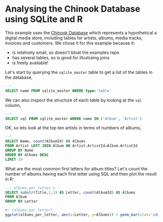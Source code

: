# Analysing the Chinook Database using SQLite and R

This example uses the [Chinook Database](https://github.com/lerocha/chinook-database "null") which represents a hypothetical a digital media store, including tables for artists, albums, media tracks, invoices and customers. We chose it for this example because it:

-   is relatively small, so doesn't bloat the examples repo
-   has several tables, so is good for illustraing joins
-   is freely available!

Let's start by querying the `sqlite_master` table to get a list of the tables in the database,

```sql
--!
SELECT name FROM sqlite_master WHERE type='table'
```

We can also inspect the structure of each table by looking at the `sql` column,

```sql
--!
SELECT sql FROM sqlite_master WHERE name IN ('Album', 'Artist')
```



OK, so lets look at the top ten artists in terms of numbers of albums,

```sql
--!
SELECT Name, count(AlbumId) AS Albums
FROM Artist LEFT JOIN Album ON Artist.ArtistId=Album.ArtistId 
GROUP BY Name
ORDER BY Albums DESC
LIMIT 10
```



What are the most common first letters for album titles? Let's count the number of albums having each first letter using SQL and then plot the result in R:

```sql
--! albums_per_letter =
SELECT substr(Title,1,1) AS Letter, count(AlbumId) AS Albums
FROM Album
GROUP BY Letter
```

```r
#! (albums_per_letter)
ggplot(albums_per_letter, aes(x=Letter, y=Albums)) + geom_bar(stat='identity')
```